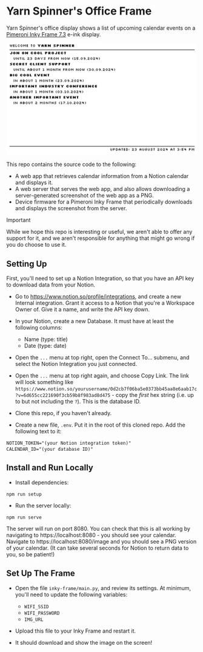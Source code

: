 # Yarn Spinner's Office Frame

Yarn Spinner's office display shows a list of upcoming calendar events on a [Pimeroni Inky Frame 7.3](https://shop.pimoroni.com/products/inky-frame-7-3) e-ink display.

![A screenshot of the calendar app, showing a list of upcoming events.](.github/screenshot.png)

This repo contains the source code to the following:

- A web app that retrieves calendar information from a Notion calendar and displays it.
- A web server that serves the web app, and also allows downloading a server-generated screenshot of the web app as a PNG.
- Device firmware for a Pimeroni Inky Frame that periodically downloads and displays the screenshot from the server.

> [!IMPORTANT]
> While we hope this repo is interesting or useful, we aren't able to offer any support for it, and we aren't responsible for anything that might go wrong if you do choose to use it.
  
## Setting Up

First, you'll need to set up a Notion Integration, so that you have an API key to download data from your Notion.

- Go to https://www.notion.so/profile/integrations, and create a new Internal integration. Grant it access to a Notion that you're a Workspace Owner of. Give it a name, and write the API key down.
- In your Notion, create a new Database. It must have at least the following columns:
  - Name (type: title)
  - Date (type: date)
- Open the `...` menu at top right, open the Connect To... submenu, and select the Notion Integration you just connected.
- Open the `...` menu at top right again, and choose Copy Link. The link will look something like `https://www.notion.so/yourusername/0d2cb7f06ba5e0373bb45aa8e6aab17c?v=6d655cc221690f3cb59b8f983ad8d475` - copy the _first_ hex string (i.e. up to but not including the `?`). This is the database ID.

- Clone this repo, if you haven't already.
- Create a new file, `.env`. Put it in the root of this cloned repo. Add the following text to it:
```shell
NOTION_TOKEN="(your Notion integration token)"
CALENDAR_ID="(your database ID)"
```

## Install and Run Locally

- Install dependencies:
```shell
npm run setup
```
- Run the server locally:
```shell
npm run serve
```

The server will run on port 8080. You can check that this is all working by navigating to https://localhost:8080 - you should see your calendar. Navigate to https://localhost:8080/image and you should see a PNG version of your calendar. (It can take several seconds for Notion to return data to you, so be patient!)

## Set Up The Frame

- Open the file `inky-frame/main.py`, and review its settings. At minimum, you'll need to update the following variables:
  - `WIFI_SSID`
  - `WIFI_PASSWORD`
  - `IMG_URL`

- Upload this file to your Inky Frame and restart it.
- It should download and show the image on the screen!